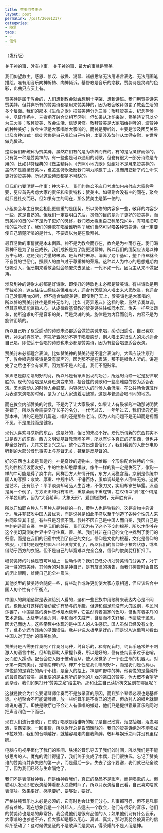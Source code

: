 ```yaml
---
title: 赞美与赞美诗
layout: post
permalink: /post/20091217/
categories:
- 随笔
tags:
- ☆
- 信件
---
```


（发行版）

关于神的事，没有小事。
关于神的事，最大的事就是赞美。

我们仰望救主，感恩、惊叹、敬畏、渴慕、诸般思绪无法用语言表达、无法用画笔描绘，唯有用音乐向神祈祷、向神倾诉。基督教是音乐的宗教，赞美诗是灵魂的色彩，此曲只应天上有。

赞美诗是属于教会的，人们想到教会就会想到十字架、想到诗班。我们用赞美诗来赞美神，但并非所有的赞美诗都是用来赞美神的，因为教会敬拜包含了教会生活的多个层面。我们的那本《生命之歌》把赞美诗分为三类：敬拜赞美主、纪念等候主、见证传扬主，三者相互融合又相互区别。但如果从功能来说，赞美诗又可以分为三大类：敬拜赞美、教会生活、信徒灵修。敬拜赞美是大家唱给神听的，颂赞神的种种美好；教会生活是大家唱给大家听的，而神是旁听的，主要是涉及团契关系以及各种仪式；信徒灵修是自己唱给自己听的，主要涉及如何从主得安慰、在世界做光做盐。

这些我们都统称为赞美诗，虽然它们有的是为牧养而做的，有的是为灵修而做的，只有第一种是赞美神的。有一些也是可以通用的诗歌，但也有很大一部分诗歌是专用的，比如非常经典的《做主精兵》、《光照小地方歌》就绝对不是用来赞美神的。虽然不是直接赞美神，但这些诗歌激励我们竭力顺服于主，进而用更新了的生命来更好的赞美神，所以这些诗歌都是不可缺的。

但我们也要清楚一件事：神大于人。我们的聚会不应只考虑如何来供应大家的需要，更应首先考虑大家的责任和宝贵特权：赞美主。如果聚会没有主的同在，聚会就只是社交而已，但如果有主的同在，那么赞美主是第一位的。

小组聚会与主日聚会相比更侧重的是团契，所以灵修的内容多一些，敬拜的内容少一些，这是自然的。但我们一定要明白先后，灵修的目的是为了更好的赞美神，而赞美神的目的却不是为了更好的灵修，我们若太看重自己和弟兄姊妹，有可能把可怜的主冷漠了。我们的诗歌在唱给谁听呢？我们当然可以唱各种赞美诗，但一定要使自己清楚所唱的是什么，不要误以为是在敬拜神。

最容易做的事情就是本末倒置。神不是为教会而存在，教会是为神而存在。我们渴慕神不是为了自己成长，我们成长是为了能更渴慕神。所以我们的团契应该是以神为中心的，这是我们力量的来源，是营养的来源。偏离了这个基础，整个侍奉就会不自觉的世俗化，照顾人的血气过于尊重神的荣耀。这种以人为中心的思想短期内很吸引人，但长期来看教会就会颓废失去见证，一代不如一代，因为主从来不做配角。

涉及到神的诗歌未必都是好诗歌，即使好的诗歌也未必都是赞美诗。有些诗歌是用于独唱的，这些往往曲调优美但难度大，适合有天赋的人唱出来大家欣赏，也适合自己没事用mp3听，但不适合做赞美诗。即使到了天上，赞美诗也是大家唱的，所以好的赞美诗往往是质朴无华的，比如《奇异恩典》这样的歌，虽然节奏单调，但其意境却能直指人心。从旋律看基督教的赞美诗往往如同木匠、渔夫一样平淡谦和，他所追求的不是音乐的美，而是灵魂的美。旋律是为内容而创的，内容不是为旋律而填的。

所以自己听了很受感动的诗歌未必都适合做赞美诗来唱，感动归感动，自己喜欢听，神未必喜欢听。何况听着感动不等于唱着感动，别人唱出来很动人的未必适合自己唱。即使适于合唱的诗歌也未必都是赞美诗，因为有些合唱更适合表演。

赞美诗未必都适合表演。比如赞美神的赞美诗是不适合表演的。大家应该注意到了，教会唱完赞美诗是没有掌声的，因为那不是在表演，那不是唱给人听的。讲道完了之后也不会有掌声，因为那不是人的道，我们不配鼓掌。

掌声总是献给唱的好的诗，所以凡是有掌声出现的场合，所选的诗歌一定是旋律取胜的。现代的合唱是从诗班演变来的，福音性的诗歌和一些高难度的较为适合表演。艺术感动人的时候人会鼓掌，内容感动人的时候人会流泪。在公共场合诗班作为表演来演唱的时候，是为了让大家流着泪鼓掌。这是与普通合唱不同的地方。

而在教会内部赞美的时候，不是为了让大家鼓掌，如果让人有鼓掌的冲动那说明赞美错了。所以教会需要坚守长子的名分，一代代过去、一年年过去，我们读的还是那本书，讲的还是那几篇道，唱的还是那些老诗。因为人的问题不是无知而是视而不见，不是愚钝而是健忘。

现代人喜欢寻求新的东西，这是好的，但旧的未必不好。现代所谓新的东西其实不过是西方的东西。西方文明受基督教熏陶多年，所以有许多真正的好东西，但也并非全是好的，尤其文艺复兴之后，整个西方迅速世俗化了，我们看到的大部分电影听到的大部分音乐事实上与基督无关，甚至是反基督的。

好的东西也未必是普适的。神是奇妙的造物主，他给每一个形象配合独特的个性。狗的性格活泼而友好，牛的性格却憨厚懒散。像牛一样的狗一定是快死了，像狗一样的牛可能是得了疯牛病。同样西方人热情开朗，东方人沉稳含蓄。京剧是传统中国人的写照：收敛、厚重、中规中矩、千锤百炼，虽单调却是令人回味无穷。这就是艺术。还有筷子：平平淡淡却可品人生百味，不像刀叉，实用却锋芒毕露。汉语是另一个例子，方方正正却没有语法，重意会而不重逻辑。在汉语中“爱”这个词是不单独用的，因为“大音希声，大象无形”，爱到极致时，无声胜有声。

所以正如同白种人与黑种人是独特的一样，黄种人也是独特的，这是造物主的设计。我并非鼓吹中国人最优秀，而是说神是如此丰盛以至于创造了各种个性的人来共同彰显其丰盛。有些只是习惯不同。我并不因自己是中国人而自豪，我因自己是神的创造而自豪。神是我们的磐石，我们因为有了这个不变的根基，所以才能够在这个变幻莫测的世界中坚守住真、善、美。我们并非在自己的文化中找到了我们的归宿，而是在我们的归宿中找到了自己的文化。信仰是文化的根基，文化是信仰的衣服。可惜的是现在的国人已经没有文化了，所以我们的信仰处于裸奔状态，或者借助于西方的衣服。但不是自己的毕竟难以完全合身，信仰的俊美就打折扣了。

唱赞美诗的时候是否可以加上一些动作呢？我们已经分析过赞美诗的分类了，对于第一类的赞美诗，其倾诉的对象是神自己，是有旋律的祷告，而我们祷告时会自然的闭上眼睛，好使自己能全神贯注。

其他类型的赞美诗会随便一些，有些动作或许更能使大家心意相通，但应该结合中国人的个性有个平衡点。

中国人的舞蹈通常是表演给别人看的，这和一些民族中用歌舞来表达内心是不同的。像舞龙灯这样的活动或许有参与的乐趣，但这和踢足球没有大的区别，与民同乐罢了。中国最高的身体艺术是太极拳，它虽然有着道家的色彩，但也有着非凡的艺术造诣。太极拳以柔为刚，平和而不失威严，含蓄而不失舒展，予豪放于坚忍，因舍己而达人。这些拳理中体现的是中国人的人生感悟。国人虽然已经没有文化了，但多少还有残余的基因惯性。我并非说太极拳是好的，而是说从这里可以看出中国人对于动作的审美体验。

赞美诗是否需要伴奏呢？伴奏分两种，纯音乐的，和有配音的。纯音乐通常并不刺激人的语言中枢，但却能帮助人掌握节奏，所以是好的，但有些纯音乐过于花哨，反而使人躁动。配音会使人限于被动盲从，使人感觉多了一个没生命的机器人。对于第一类赞美诗，是唱给神听的，神并不在意我们唱的好坏，而是我们是否真心。神悦纳的是寡妇的两个小钱，是全人的摆上。神是旷野中的神，他喜悦的是最纯朴的最自然的赞美。最重要的是主想听的是他的儿女的亲口的赞美，他大概不希望听到杂音。我们如果打开“赞美之泉”给主听，那和让主自己读祈祷文区别在哪里呢？

这就是教会为什么要请琴师伴奏而不是放录音的原因，而且那个琴师必须也是基督徒。小组聚会不可能请琴师，放一些纯音乐是不得已的选择，但放别人的唱片就很难说的通了。即使是歌厅也不会让人有假唱的嫌疑，他们只是提供背景音乐的同时把声音润色一下而已。

现在人们流行去歌厅，在歌厅唱歌是给谁听的呢？是自己欣赏。烟鬼抽烟，酒鬼喝酒，麦霸麦歌，一回事情，所以歌厅总是昏暗暧昧的。我们的赞美诗绝对不能唱成卡拉味的，我们的音响越好，就越容易走向自我陶醉，敬拜与娱乐之间并没有里程碑。

电脑与电视平面化了我们的空间，肤浅的音乐夺去了我们的时间，所以我们是不能够思考的人。魔鬼的诡计得逞了，我们终于变成了木偶，我们很快乐。忘记了赞美谁的赞美诗并非失败的第一步，而是最后一步。失去了这个要塞，我们就已经全败了，因为我们已经与生命隔绝了。

我们不是表演给神看，而是给神看我们，真正的祭品不是歌声，而是唱歌的人。但聪明人发现即使表演给神看都太浪费时间了，所以只表演给自己看，自己喜欢啥就表演啥。效果要好、感觉要好、要够劲，要好。

严格讲纯音乐也未必是必须的，它有时也会让我们分心。凡事都可行，但不是凡事都有益处。现在想象我是一个外邦人，应邀去一个教会，他们有很好的音乐，他们的赞美诗也是唱的非常好，我会说他们是很有品位的人；如果他们没有什么音乐，大家唱的也参差不齐，但大家却是那么用心、真诚、真实，那时我就会被真正的信仰所感动了：这时候做见证的不是歌声而是灵魂，得荣耀的不是人而是神。
